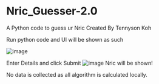 # Nric_Guesser-2.0
A Python code to guess ur Nric
Created By Tennyson Koh

Run python code and UI will be shown as such

![image](https://user-images.githubusercontent.com/25479231/206857490-af525b90-8803-4a50-8cea-556fa8a530eb.png)

Enter Details and click Submit
![image](https://user-images.githubusercontent.com/25479231/206857500-d26e5ca2-9d75-4bfc-a89a-2b0623f89305.png)
Nric will be shown!

No data is collected as all algorithm is calculated locally.
